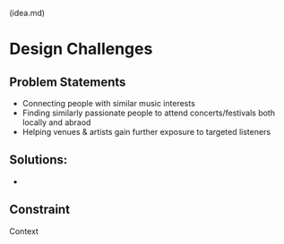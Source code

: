 (idea.md)

# Design Challenges

## Problem Statements
- Connecting people with similar music interests
- Finding similarly passionate people to attend concerts/festivals both locally and abraod
- Helping venues & artists gain further exposure to targeted listeners

## Solutions:
-

Constraint
-

Context
